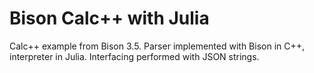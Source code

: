 # Bison Calc++ with Julia

Calc++ example from Bison 3.5. Parser implemented with Bison in C++, interpreter in Julia. Interfacing performed with JSON strings.
